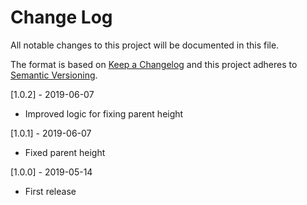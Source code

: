 # Change Log
All notable changes to this project will be documented in this file.

The format is based on [Keep a Changelog](http://keepachangelog.com/)
and this project adheres to [Semantic Versioning](http://semver.org/).

[1.0.2] - 2019-06-07
- Improved logic for fixing parent height

[1.0.1] - 2019-06-07
- Fixed parent height

[1.0.0] - 2019-05-14

- First release